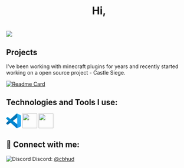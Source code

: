<h1 align="center">
Hi,
</h1>

<div>
  <br>
  <img align="center" src="https://github-readme-stats.vercel.app/api?username=cbhud&title_color=33dd33&count_private=true&show_icons=true&theme=dark"/>
</div>

<h2>Projects</h2>
I've been working with minecraft plugins for years and recently started working on a open source project - Castle Siege.

[![Readme Card](https://github-readme-stats.vercel.app/api/pin/?username=cbhud&repo=Castle-Siege&theme=dark&title_color=33dd33&count_private=true&show_icons=true&hide_border=true)](https://github.com/cbhud/Castle-Siege/)

  ## Technologies and Tools I use:
  
[<img src='https://raw.githubusercontent.com/devicons/devicon/master/icons/vscode/vscode-original.svg' width='40' height='40' />](https://marketplace.visualstudio.com/items?itemName=i007c.00-team-theme)
[<img src='https://seeklogo.com/images/I/intellij-idea-logo-F0395EF783-seeklogo.com.png' width='40' height='40' />](https://www.jetbrains.com/idea/)
[<img src='https://www.vectorlogo.zone/logos/java/java-icon.svg' width='40' height='40' />](https://java.com/)


<h2>
🤝 Connect with me:
</h2>

<img alt="Discord" title="Discord" height="18" width="18" src="https://cdn.simpleicons.org/discord"></a> Discord: <a href="">@cbhud</a>
